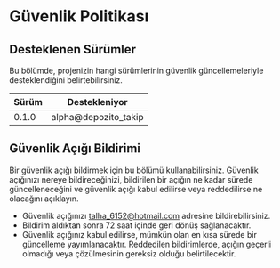 # Güvenlik Politikası

## Desteklenen Sürümler

Bu bölümde, projenizin hangi sürümlerinin güvenlik güncellemeleriyle desteklendiğini belirtebilirsiniz.

| Sürüm   | Destekleniyor      |
| ------- | ------------------ |
| 0.1.0   | alpha@depozito_takip |

## Güvenlik Açığı Bildirimi
Bir güvenlik açığı bildirmek için bu bölümü kullanabilirsiniz.
Güvenlik açığınızı nereye bildireceğinizi, bildirilen bir açığın ne kadar sürede güncelleneceğini ve güvenlik açığı kabul edilirse veya reddedilirse ne olacağını açıklayın.

- Güvenlik açığınızı [talha_6152@hotmail.com](mailto:talha_6152@hotmail.com) adresine bildirebilirsiniz.
- Bildirim aldıktan sonra 72 saat içinde geri dönüş sağlanacaktır.
- Güvenlik açığınız kabul edilirse, mümkün olan en kısa sürede bir güncelleme yayımlanacaktır. Reddedilen bildirimlerde, açığın geçerli olmadığı veya çözülmesinin gereksiz olduğu belirtilecektir.
